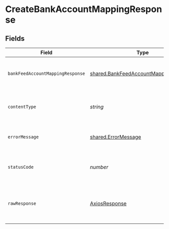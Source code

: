 # CreateBankAccountMappingResponse


## Fields

| Field                                                                                                                                      | Type                                                                                                                                       | Required                                                                                                                                   | Description                                                                                                                                | Example                                                                                                                                    |
| ------------------------------------------------------------------------------------------------------------------------------------------ | ------------------------------------------------------------------------------------------------------------------------------------------ | ------------------------------------------------------------------------------------------------------------------------------------------ | ------------------------------------------------------------------------------------------------------------------------------------------ | ------------------------------------------------------------------------------------------------------------------------------------------ |
| `bankFeedAccountMappingResponse`                                                                                                           | [shared.BankFeedAccountMappingResponse](../../../sdk/models/shared/bankfeedaccountmappingresponse.md)                                      | :heavy_minus_sign:                                                                                                                         | Success                                                                                                                                    | {"sourceAccountId":"acc-002","targetAccountId":"account-081","Status":"Failed","Error":"A feed connection already exists to this account"} |
| `contentType`                                                                                                                              | *string*                                                                                                                                   | :heavy_check_mark:                                                                                                                         | HTTP response content type for this operation                                                                                              |                                                                                                                                            |
| `errorMessage`                                                                                                                             | [shared.ErrorMessage](../../../sdk/models/shared/errormessage.md)                                                                          | :heavy_minus_sign:                                                                                                                         | The request made is not valid.                                                                                                             |                                                                                                                                            |
| `statusCode`                                                                                                                               | *number*                                                                                                                                   | :heavy_check_mark:                                                                                                                         | HTTP response status code for this operation                                                                                               |                                                                                                                                            |
| `rawResponse`                                                                                                                              | [AxiosResponse](https://axios-http.com/docs/res_schema)                                                                                    | :heavy_check_mark:                                                                                                                         | Raw HTTP response; suitable for custom response parsing                                                                                    |                                                                                                                                            |